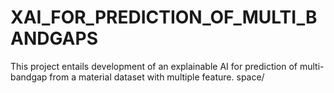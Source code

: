 # XAI_FOR_PREDICTION_OF_MULTI_BANDGAPS
This  project  entails  development  of  an explainable AI for  prediction of  multi-bandgap from a  material dataset with multiple feature. space/
